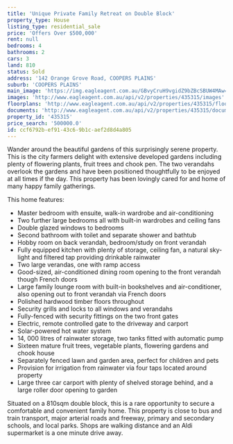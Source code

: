 ```yaml
---
title: 'Unique Private Family Retreat on Double Block'
property_type: House
listing_type: residential_sale
price: 'Offers Over $500,000'
rent: null
bedrooms: 4
bathrooms: 2
cars: 3
land: 810
status: Sold
address: '142 Orange Grove Road, COOPERS PLAINS'
suburb: 'COOPERS PLAINS'
main_image: 'https://img.eagleagent.com.au/GBvyCruH9vgidZ9bZBcSBUW4MAw=/1280x854/smart/https://s3-us-west-2.amazonaws.com/eagleagent-orig/images/6823124/118035227-image-M.jpg'
images: 'http://www.eagleagent.com.au/api/v2/properties/435315/images'
floorplans: 'http://www.eagleagent.com.au/api/v2/properties/435315/floorplans'
documents: 'http://www.eagleagent.com.au/api/v2/properties/435315/documents'
property_id: '435315'
price_search: '500000.0'
id: ccf6792b-ef91-43c6-9b1c-aef2d8d4a805
---
```

Wander around the beautiful gardens of this surprisingly serene property. This is the city farmers delight with extensive developed gardens including plenty of flowering plants, fruit trees and chook pen. The two verandahs overlook the gardens and have been positioned thoughtfully to be enjoyed at all times if the day. This property has been lovingly cared for and home of many happy family gatherings.

This home features:

*  Master bedroom with ensuite, walk-in wardrobe and air-conditioning
*  Two further large bedrooms all with built-in wardrobes and ceiling fans
*  Double glazed windows to bedrooms
*  Second bathroom with toilet and separate shower and bathtub
*  Hobby room on back verandah, bedroom/study on front verandah
*  Fully equipped kitchen with plenty of storage, ceiling fan, a natural sky-light and filtered tap providing drinkable rainwater
*  Two large verandas, one with ramp access
*  Good-sized, air-conditioned dining room opening to the front verandah though French doors
*  Large family lounge room with built-in bookshelves and air-conditioner, also opening out to front verandah via French doors
*  Polished hardwood timber floors throughout
*  Security grills and locks to all windows and verandahs
*  Fully-fenced with security fittings on the two front gates
*  Electric, remote controlled gate to the driveway and carport
*  Solar-powered hot water system
*  14, 000 litres of rainwater storage, two tanks fitted with automatic pump
*  Sixteen mature fruit trees, vegetable plants, flowering gardens and chook house
*  Separately fenced lawn and garden area, perfect for children and pets
*  Provision for irrigation from rainwater via four taps located around property
*  Large three car carport with plenty of shelved storage behind, and a large roller door opening to garden

Situated on a 810sqm double block, this is a rare opportunity to secure a comfortable and convenient family home. This property is close to bus and train transport, major arterial roads and freeway, primary and secondary schools, and local parks. Shops are walking distance and an Aldi supermarket is a one minute drive away.
